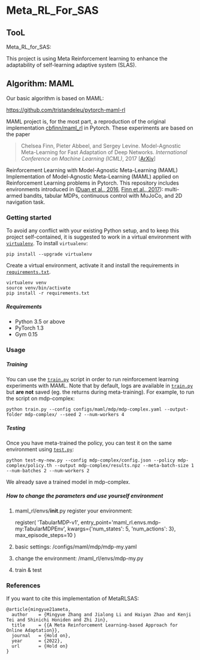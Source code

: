 # Meta_RL_For_SAS
## TooL
Meta_RL_for_SAS:

This project is using Meta Reinforcement learning to enhance the adaptability of self-learning adaptive system (SLAS).


## Algorithm: MAML
Our basic algorithm is based on MAML:

https://github.com/tristandeleu/pytorch-maml-rl

MAML project is, for the most part, a reproduction of the original implementation [cbfinn/maml_rl](https://github.com/cbfinn/maml_rl/) in Pytorch. These experiments are based on the paper
> Chelsea Finn, Pieter Abbeel, and Sergey Levine. Model-Agnostic Meta-Learning for Fast Adaptation of Deep
Networks. _International Conference on Machine Learning (ICML)_, 2017 [[ArXiv](https://arxiv.org/abs/1703.03400)]


Reinforcement Learning with Model-Agnostic Meta-Learning (MAML)
Implementation of Model-Agnostic Meta-Learning (MAML) applied on Reinforcement Learning problems in Pytorch. This repository includes environments introduced in ([Duan et al., 2016](https://arxiv.org/abs/1611.02779), [Finn et al., 2017](https://arxiv.org/abs/1703.03400)): multi-armed bandits, tabular MDPs, continuous control with MuJoCo, and 2D navigation task.

### Getting started
To avoid any conflict with your existing Python setup, and to keep this project self-contained, it is suggested to work in a virtual environment with [`virtualenv`](http://docs.python-guide.org/en/latest/dev/virtualenvs/). To install `virtualenv`:
```
pip install --upgrade virtualenv
```
Create a virtual environment, activate it and install the requirements in [`requirements.txt`](requirements.txt).
```
virtualenv venv
source venv/bin/activate
pip install -r requirements.txt
```

##### Requirements
 - Python 3.5 or above
 - PyTorch 1.3
 - Gym 0.15

### Usage

##### Training
You can use the [`train.py`](train.py) script in order to run reinforcement learning experiments with MAML. Note that by default, logs are available in [`train.py`](train.py) but **are not** saved (eg. the returns during meta-training). For example, to run the script on mdp-complex:
```
python train.py --config configs/maml/mdp/mdp-complex.yaml --output-folder mdp-complex/ --seed 2 --num-workers 4
```

##### Testing
Once you have meta-trained the policy, you can test it on the same environment using [`test.py`](test.py):
```
python test-my-new.py --config mdp-complex/config.json --policy mdp-complex/policy.th --output mdp-complex/results.npz --meta-batch-size 1 --num-batches 2 --num-workers 2
```
We already save a trained model in mdp-complex.

##### How to change the parameters and use yourself environment
1) maml_rl/envs/__init__.py
	register your environment:
	
	register(
    'TabularMDP-v1',
    entry_point='maml_rl.envs.mdp-my:TabularMDPEnv',
    kwargs={'num_states': 5, 'num_actions': 3},
    max_episode_steps=10
)

2) basic settings:
/configs/maml/mdp/mdp-my.yaml

3) change the environment:
/maml_rl/envs/mdp-my.py

4) train & test
### References

If you want to cite this implementation of MetaRLSAS:
```
@article{mingyue21ameta,
  author    = {Mingyue Zhang and Jialong Li and Haiyan Zhao and Kenji Tei and Shinichi Honiden and Zhi Jin},
  title     = {{A Meta Reinforcement Learning-based Approach for Online Adaptation}},
  journal   = {Hold on},
  year      = {2022},
  url       = {Hold on}
}
```